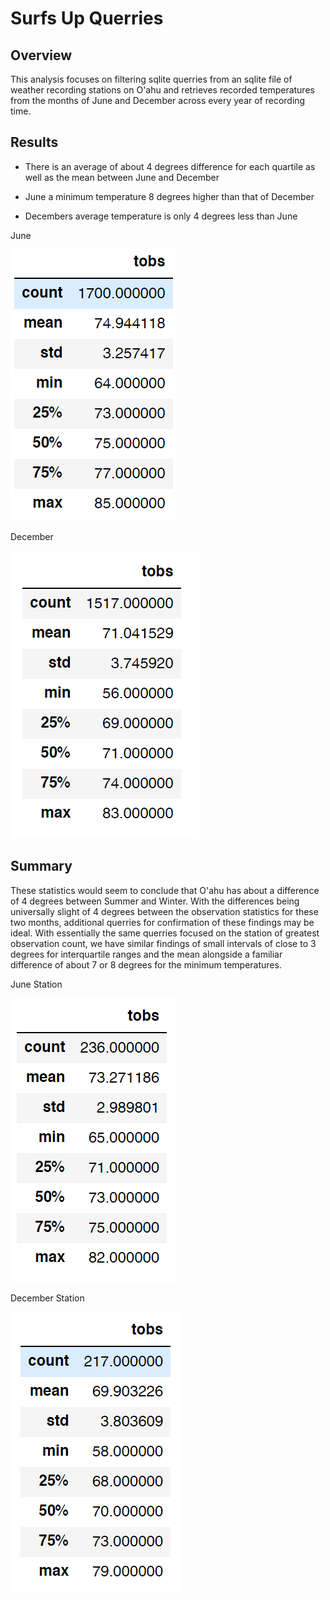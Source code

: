 # Surfs Up Querries


## Overview

This analysis focuses on filtering sqlite querries from an sqlite file of weather recording stations on O'ahu and retrieves recorded temperatures from the months of June and December across every year of recording time.

## Results

* There is an average of about 4 degrees difference for each quartile as well as the mean between June and December

* June a minimum temperature 8 degrees higher than that of December

* Decembers average temperature is only 4 degrees less than June


June

![alt text](Images/June.PNG)

December

![alt text](Images/December.PNG)

## Summary

These statistics would seem to conclude that O'ahu has about a difference of 4 degrees between Summer and Winter. With the differences being universally slight of 4 degrees between the observation statistics for these two months, additional querries for confirmation of these findings may be ideal. With essentially the same querries focused on the station of greatest observation count, we have similar findings of small intervals of close to 3 degrees for interquartile ranges and the mean alongside a familiar difference of about 7 or 8 degrees for the minimum temperatures.


June Station

![alt text](Images/June_Station.PNG)

December Station

![alt text](Images/December_Station.PNG)
